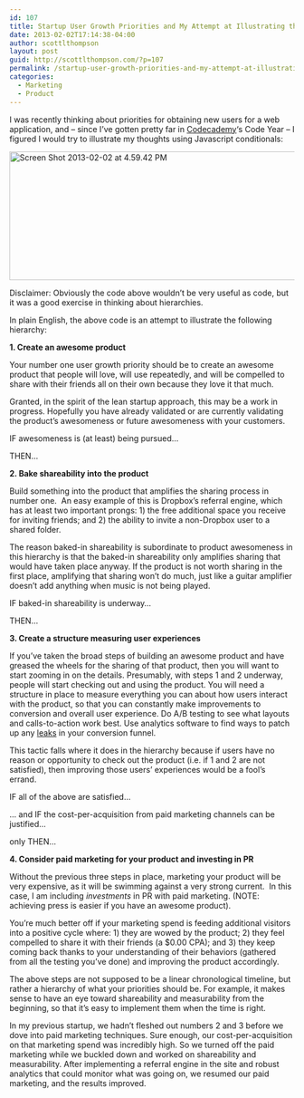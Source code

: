 ```yaml
---
id: 107
title: Startup User Growth Priorities and My Attempt at Illustrating them Using Javascript
date: 2013-02-02T17:14:38-04:00
author: scottlthompson
layout: post
guid: http://scottlthompson.com/?p=107
permalink: /startup-user-growth-priorities-and-my-attempt-at-illustrating-them-using-javascript/
categories:
  - Marketing
  - Product
---
```

I was recently thinking about priorities for obtaining new users for a web application, and – since I&#8217;ve gotten pretty far in [Codecademy](http://www.codecademy.com)&#8216;s Code Year – I figured I would try to illustrate my thoughts using Javascript conditionals:

<img class="alignnone size-full wp-image-109" alt="Screen Shot 2013-02-02 at 4.59.42 PM" src="http://scottlthompson.com/wp-content/uploads/2013/02/Screen-Shot-2013-02-02-at-4.59.42-PM-e1359842479814.png" width="683" height="227" srcset="http://scottlthompson.com/wp-content/uploads/2013/02/Screen-Shot-2013-02-02-at-4.59.42-PM-e1359842479814.png 683w, http://scottlthompson.com/wp-content/uploads/2013/02/Screen-Shot-2013-02-02-at-4.59.42-PM-e1359842479814-300x99.png 300w" sizes="(max-width: 683px) 100vw, 683px" /> 

Disclaimer: Obviously the code above wouldn&#8217;t be very useful as code, but it was a good exercise in thinking about hierarchies.

In plain English, the above code is an attempt to illustrate the following hierarchy:

**1. Create an awesome product**

Your number one user growth priority should be to create an awesome product that people will love, will use repeatedly, and will be compelled to share with their friends all on their own because they love it that much.

Granted, in the spirit of the lean startup approach, this may be a work in progress. Hopefully you have already validated or are currently validating the product’s awesomeness or future awesomeness with your customers.

IF awesomeness is (at least) being pursued…

THEN…

**2. Bake shareability into the product**

Build something into the product that amplifies the sharing process in number one.  An easy example of this is Dropbox’s referral engine, which has at least two important prongs: 1) the free additional space you receive for inviting friends; and 2) the ability to invite a non-Dropbox user to a shared folder.

The reason baked-in shareability is subordinate to product awesomeness in this hierarchy is that the baked-in shareability only amplifies sharing that would have taken place anyway. If the product is not worth sharing in the first place, amplifying that sharing won’t do much, just like a guitar amplifier doesn’t add anything when music is not being played.

IF baked-in shareability is underway…

THEN…

**3. Create a structure measuring user experiences**

If you’ve taken the broad steps of building an awesome product and have greased the wheels for the sharing of that product, then you will want to start zooming in on the details. Presumably, with steps 1 and 2 underway, people will start checking out and using the product. You will need a structure in place to measure everything you can about how users interact with the product, so that you can constantly make improvements to conversion and overall user experience. Do A/B testing to see what layouts and calls-to-action work best. Use analytics software to find ways to patch up any [leaks](http://andrewchenblog.com/2007/12/20/is-your-website-a-leaky-bucket-4-scenarios-for-user-retention/) in your conversion funnel.

This tactic falls where it does in the hierarchy because if users have no reason or opportunity to check out the product (i.e. if 1 and 2 are not satisfied), then improving those users’ experiences would be a fool’s errand.

IF all of the above are satisfied…

… and IF the cost-per-acquisition from paid marketing channels can be justified…

only THEN…

**4. Consider paid marketing for your product and investing in PR**

Without the previous three steps in place, marketing your product will be very expensive, as it will be swimming against a very strong current.  In this case, I am including _investments_ in PR with paid marketing. (NOTE: achieving press is easier if you have an awesome product).

You’re much better off if your marketing spend is feeding additional visitors into a positive cycle where: 1) they are wowed by the product; 2) they feel compelled to share it with their friends (a $0.00 CPA); and 3) they keep coming back thanks to your understanding of their behaviors (gathered from all the testing you’ve done) and improving the product accordingly.

The above steps are not supposed to be a linear chronological timeline, but rather a hierarchy of what your priorities should be. For example, it makes sense to have an eye toward shareability and measurability from the beginning, so that it’s easy to implement them when the time is right.

In my previous startup, we hadn’t fleshed out numbers 2 and 3 before we dove into paid marketing techniques. Sure enough, our cost-per-acquisition on that marketing spend was incredibly high. So we turned off the paid marketing while we buckled down and worked on shareability and measurability. After implementing a referral engine in the site and robust analytics that could monitor what was going on, we resumed our paid marketing, and the results improved.
